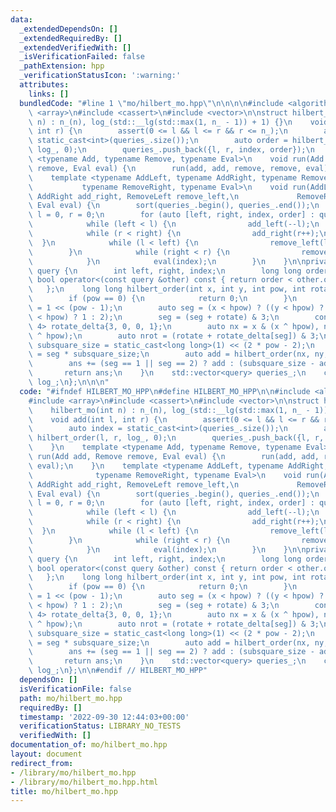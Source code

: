 ```yaml
---
data:
  _extendedDependsOn: []
  _extendedRequiredBy: []
  _extendedVerifiedWith: []
  _isVerificationFailed: false
  _pathExtension: hpp
  _verificationStatusIcon: ':warning:'
  attributes:
    links: []
  bundledCode: "#line 1 \"mo/hilbert_mo.hpp\"\n\n\n\n#include <algorithm>\n#include\
    \ <array>\n#include <cassert>\n#include <vector>\n\nstruct hilbert_mo {\n    hilbert_mo(int\
    \ n) : n_(n), log_(std::__lg(std::max(1, n_ - 1)) + 1) {}\n    void add(int l,\
    \ int r) {\n        assert(0 <= l && l <= r && r <= n_);\n        auto index =\
    \ static_cast<int>(queries_.size());\n        auto order = hilbert_order(l, r,\
    \ log_, 0);\n        queries_.push_back({l, r, index, order});\n    }\n    template\
    \ <typename Add, typename Remove, typename Eval>\n    void run(Add add, Remove\
    \ remove, Eval eval) {\n        run(add, add, remove, remove, eval);\n    }\n\
    \    template <typename AddLeft, typename AddRight, typename RemoveLeft,\n   \
    \           typename RemoveRight, typename Eval>\n    void run(AddLeft add_left,\
    \ AddRight add_right, RemoveLeft remove_left,\n             RemoveRight remove_right,\
    \ Eval eval) {\n        sort(queries_.begin(), queries_.end());\n        auto\
    \ l = 0, r = 0;\n        for (auto [left, right, index, order] : queries_) {\n\
    \            while (left < l) {\n                add_left(--l);\n            }\n\
    \            while (r < right) {\n                add_right(r++);\n          \
    \  }\n            while (l < left) {\n                remove_left(l++);\n    \
    \        }\n            while (right < r) {\n                remove_right(--r);\n\
    \            }\n            eval(index);\n        }\n    }\n\nprivate:\n    struct\
    \ query {\n        int left, right, index;\n        long long order;\n       \
    \ bool operator<(const query &other) const { return order < other.order; }\n \
    \   };\n    long long hilbert_order(int x, int y, int pow, int rotate) const {\n\
    \        if (pow == 0) {\n            return 0;\n        }\n        auto hpow\
    \ = 1 << (pow - 1);\n        auto seg = (x < hpow) ? ((y < hpow) ? 0 : 3) : ((y\
    \ < hpow) ? 1 : 2);\n        seg = (seg + rotate) & 3;\n        const std::array<int,\
    \ 4> rotate_delta{3, 0, 0, 1};\n        auto nx = x & (x ^ hpow), ny = y & (y\
    \ ^ hpow);\n        auto nrot = (rotate + rotate_delta[seg]) & 3;\n        auto\
    \ subsquare_size = static_cast<long long>(1) << (2 * pow - 2);\n        auto ans\
    \ = seg * subsquare_size;\n        auto add = hilbert_order(nx, ny, pow - 1, nrot);\n\
    \        ans += (seg == 1 || seg == 2) ? add : (subsquare_size - add - 1);\n \
    \       return ans;\n    }\n    std::vector<query> queries_;\n    const int n_,\
    \ log_;\n};\n\n\n"
  code: "#ifndef HILBERT_MO_HPP\n#define HILBERT_MO_HPP\n\n#include <algorithm>\n\
    #include <array>\n#include <cassert>\n#include <vector>\n\nstruct hilbert_mo {\n\
    \    hilbert_mo(int n) : n_(n), log_(std::__lg(std::max(1, n_ - 1)) + 1) {}\n\
    \    void add(int l, int r) {\n        assert(0 <= l && l <= r && r <= n_);\n\
    \        auto index = static_cast<int>(queries_.size());\n        auto order =\
    \ hilbert_order(l, r, log_, 0);\n        queries_.push_back({l, r, index, order});\n\
    \    }\n    template <typename Add, typename Remove, typename Eval>\n    void\
    \ run(Add add, Remove remove, Eval eval) {\n        run(add, add, remove, remove,\
    \ eval);\n    }\n    template <typename AddLeft, typename AddRight, typename RemoveLeft,\n\
    \              typename RemoveRight, typename Eval>\n    void run(AddLeft add_left,\
    \ AddRight add_right, RemoveLeft remove_left,\n             RemoveRight remove_right,\
    \ Eval eval) {\n        sort(queries_.begin(), queries_.end());\n        auto\
    \ l = 0, r = 0;\n        for (auto [left, right, index, order] : queries_) {\n\
    \            while (left < l) {\n                add_left(--l);\n            }\n\
    \            while (r < right) {\n                add_right(r++);\n          \
    \  }\n            while (l < left) {\n                remove_left(l++);\n    \
    \        }\n            while (right < r) {\n                remove_right(--r);\n\
    \            }\n            eval(index);\n        }\n    }\n\nprivate:\n    struct\
    \ query {\n        int left, right, index;\n        long long order;\n       \
    \ bool operator<(const query &other) const { return order < other.order; }\n \
    \   };\n    long long hilbert_order(int x, int y, int pow, int rotate) const {\n\
    \        if (pow == 0) {\n            return 0;\n        }\n        auto hpow\
    \ = 1 << (pow - 1);\n        auto seg = (x < hpow) ? ((y < hpow) ? 0 : 3) : ((y\
    \ < hpow) ? 1 : 2);\n        seg = (seg + rotate) & 3;\n        const std::array<int,\
    \ 4> rotate_delta{3, 0, 0, 1};\n        auto nx = x & (x ^ hpow), ny = y & (y\
    \ ^ hpow);\n        auto nrot = (rotate + rotate_delta[seg]) & 3;\n        auto\
    \ subsquare_size = static_cast<long long>(1) << (2 * pow - 2);\n        auto ans\
    \ = seg * subsquare_size;\n        auto add = hilbert_order(nx, ny, pow - 1, nrot);\n\
    \        ans += (seg == 1 || seg == 2) ? add : (subsquare_size - add - 1);\n \
    \       return ans;\n    }\n    std::vector<query> queries_;\n    const int n_,\
    \ log_;\n};\n\n#endif // HILBERT_MO_HPP"
  dependsOn: []
  isVerificationFile: false
  path: mo/hilbert_mo.hpp
  requiredBy: []
  timestamp: '2022-09-30 12:44:03+00:00'
  verificationStatus: LIBRARY_NO_TESTS
  verifiedWith: []
documentation_of: mo/hilbert_mo.hpp
layout: document
redirect_from:
- /library/mo/hilbert_mo.hpp
- /library/mo/hilbert_mo.hpp.html
title: mo/hilbert_mo.hpp
---
```


